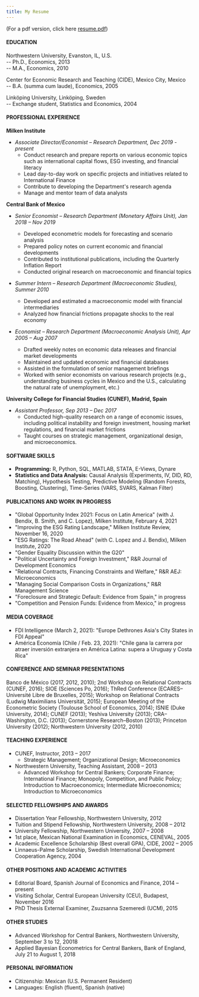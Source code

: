 ```yaml
---
title: My Resume
---
```

(For a pdf version, click here [resume.pdf](./resume_contreras.pdf))

#### EDUCATION
Northwestern University, Evanston, IL, U.S. <br>
-- Ph.D., Economics, 2013 <br>
-- M.A., Economics, 2010 <br>

Center for Economic Research and Teaching (CIDE), Mexico City, Mexico <br>
-- B.A. (summa cum laude), Economics, 2005 <br>

Linköping University, Linköping, Sweden <br>
-- Exchange student, Statistics and Economics, 2004 <br> 


#### PROFESSIONAL EXPERIENCE

**Milken Institute** <br> 
- _Associate Director/Economist – Research Department, Dec 2019 - present_ <br>
  - Conduct research and prepare reports on various economic topics such as international capital flows, ESG investing, and financial literacy <br>
  - Lead day-to-day work on specific projects and initiatives related to International Finance <br>
  - Contribute to developing the Department's research agenda <br>
  - Manage and mentor team of data analysts <br>

**Central Bank of Mexico** <br>
- _Senior Economist – Research Department (Monetary Affairs Unit), Jan 2018 – Nov 2019_
  - Developed econometric models for forecasting and scenario analysis
  - Prepared policy notes on current economic and financial developments
  - Contributed to institutional publications, including the Quarterly Inflation Report
  - Conducted original research on macroeconomic and financial topics

- _Summer Intern – Research Department (Macroeconomic Studies), Summer 2010_ <br>
  - Developed and estimated a macroeconomic model with financial intermediaries           
  - Analyzed how financial frictions propagate shocks to the real economy

- _Economist – Research Department (Macroeconomic Analysis Unit), Apr 2005 – Aug 2007_
  - Drafted weekly notes on economic data releases and financial market developments
  - Maintained and updated economic and financial databases
  - Assisted in the formulation of senior management briefings
  - Worked with senior economists on various research projects (e.g., understanding business cycles in Mexico and the U.S., calculating the natural rate of unemployment, etc.)

**University College for Financial Studies (CUNEF), Madrid, Spain** 
- _Assistant Professor, Sep 2013 – Dec 2017_
  - Conducted high-quality research on a range of economic issues, including political instability and foreign investment, housing market regulations, and financial market frictions
  - Taught courses on strategic management, organizational design, and microeconomics.         
 
#### SOFTWARE SKILLS
* **Programming:** R, Python, SQL, MATLAB, STATA, E-Views, Dynare <br>
* **Statistics and Data Analysis:** Causal Analysis (Experiments, IV, DID, RD, Matching), Hypothesis Testing, Predictive Modeling (Random Forests, Boosting, Clustering), Time-Series (VARS, SVARS, Kalman Filter) <br>

#### PUBLICATIONS AND WORK IN PROGRESS
* "Global Opportunity Index 2021: Focus on Latin America" (with J. Bendix, B. Smith, and C. Lopez), Milken Institute, February 4, 2021 <br>
* "Improving the ESG Rating Landscape," Milken Institute Review, November 16, 2020 <br>
* "ESG Ratings: The Road Ahead" (with C. Lopez and J. Bendix), Milken Institute, 2020 <br>
* "Gender Equality Discussion within the G20" <br>
* "Political Uncertainty and Foreign Investment," R&R Journal of Development Economics <br>
* "Relational Contracts, Financing Constraints and Welfare," R&R AEJ: Microeconomics <br>
* "Managing Social Comparison Costs in Organizations," R&R Management Science <br>
* "Foreclosure and Strategic Default: Evidence from Spain," in progress <br>
* "Competition and Pension Funds: Evidence from Mexico," in progress <br>

#### MEDIA COVERAGE
* FDI Intelligence (March 2, 2021): "Europe Dethrones Asia's City States in FDI Appeal" <br>
* América Economía (Chile / Feb. 23, 2021): "Chile gana la carrera por atraer inversión extranjera en América Latina: supera a Uruguay y Costa Rica" <br>
 
#### CONFERENCE AND SEMINAR PRESENTATIONS
Banco de México (2017, 2012, 2010); 2nd Workshop on Relational Contracts (CUNEF, 2016); SIOE (Sciences Po, 2016);  ThRed Conference (ECARES–Université Libre de Bruxelles, 2015); Workshop on Relational Contracts (Ludwig Maximilians Universität, 2015); European Meeting of the Econometric Society (Toulouse School of Economics, 2014); ISNIE (Duke University, 2014); CUNEF (2013); Yeshiva University (2013); CRA–Washington, D.C. (2013); Cornerstone Research–Boston (2013); Princeton University (2012); Northwestern University (2012, 2010) <br>
 
#### TEACHING EXPERIENCE
- CUNEF, Instructor, 2013 – 2017 <br> 
  - Strategic Management; Organizational Design; Microeconomics <br> 
- Northwestern University, Teaching Assistant, 2008 – 2013 <br> 
  - Advanced Workshop for Central Bankers; Corporate Finance; International Finance; Monopoly, Competition, and Public Policy; Introduction to Macroeconomics; Intermediate Microeconomics; Introduction to Microeconomics <br> 
 
#### SELECTED FELLOWSHIPS AND AWARDS
* Dissertation Year Fellowship, Northwestern University, 2012 <br> 
* Tuition and Stipend Fellowship, Northwestern University, 2008 – 2012 <br> 
* University Fellowship, Northwestern University, 2007 – 2008 <br> 
* 1st place, Mexican National Examination in Economics, CENEVAL, 2005 <br> 
* Academic Excellence Scholarship (Best overall GPA), CIDE, 2002 – 2005 <br> 
* Linnaeus-Palme Scholarship, Swedish International Development Cooperation Agency, 2004 <br> 
 
#### OTHER POSITIONS AND ACADEMIC ACTIVITIES
* Editorial Board, Spanish Journal of Economics and Finance, 2014 – present <br> 
* Visiting Scholar, Central European University (CEU), Budapest, November 2016 <br> 
* PhD Thesis External Examiner, Zsuzsanna Szemeredi (UCM), 2015 <br> 
 
#### OTHER STUDIES
* Advanced Workshop for Central Bankers, Northwestern University, September 3 to 12, 20018 <br> 
* Applied Bayesian Econometrics for Central Bankers, Bank of England, July 21 to August 1, 2018 <br>
 
#### PERSONAL INFORMATION
* Citizenship: Mexican (U.S. Permanent Resident) <br>
* Languages: English (fluent), Spanish (native) <br>

